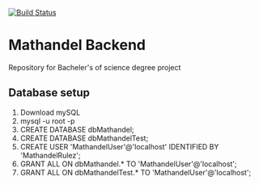 [![Build Status](https://travis-ci.org/Kubster96/MathandelBackend.svg?branch=implementation%2Frole)](https://travis-ci.org/Kubster96/MathandelBackend)

# Mathandel Backend

Repository for Bacheler's of science degree project

## Database setup

1. Download mySQL
2. mysql -u root -p
3. CREATE DATABASE dbMathandel;
4. CREATE DATABASE dbMathandelTest;
5. CREATE USER 'MathandelUser'@'localhost' IDENTIFIED BY 'MathandelRulez';
6. GRANT ALL ON dbMathandel.* TO 'MathandelUser'@'localhost';
7. GRANT ALL ON dbMathandelTest.* TO 'MathandelUser'@'localhost';
